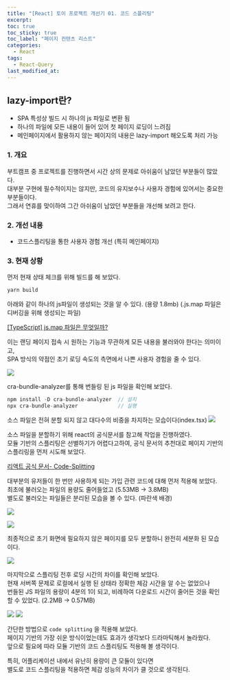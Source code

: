 ```yaml
---
title: "[React] 토이 프로젝트 개선기 01. 코드 스플리팅"
excerpt:
toc: true
toc_sticky: true
toc_label: "페이지 컨텐츠 리스트"
categories:
  - React
tags:
  - React-Query
last_modified_at:
---
```


## lazy-import란?

- SPA 특성상 빌드 시 하나의 js 파일로 변환 됨
- 하나의 파일에 모든 내용이 들어 있어 첫 페이지 로딩이 느려짐
- 메인페이지에서 활용하지 않는 페이지의 내용은 lazy-import 해오도록 처리 가능

### 1. 개요

부트캠프 중 프로젝트를 진행하면서 시간 상의 문제로 아쉬움이 남았던 부분들이 많았다.  
대부분 구현에 필수적이지는 않지만, 코드의 유지보수나 사용자 경험에 있어서는 중요한 부분들이다.  
그래서 연휴를 맞이하여 그간 아쉬움이 남았던 부분들을 개선해 보려고 한다.

### 2. 개선 내용

- 코드스플리팅을 통한 사용자 경험 개선 (특히 메인페이지)

### 3. 현재 상황

먼저 현재 상태 체크를 위해 빌드를 해 보았다.
```javascript
yarn build
```
아래와 같이 하나의 js파일이 생성되는 것을 알 수 있다. (용량 1.8mb)
(.js.map 파일은 디버깅을 위해 생성되는 파일)  
  
[[TypeScript] js.map 파일은 무엇일까?](https://handhand.tistory.com/257)  
    
이는 랜딩 페이지 접속 시 원하는 기능과 무관하게 모든 내용을 불러와야 한다는 의미이고,  
SPA 방식의 약점인 초기 로딩 속도의 측면에서 나쁜 사용자 경험을 줄 수 있다.  

![](https://user-images.githubusercontent.com/86667412/193396458-2a569399-1858-47b8-8afa-8ea7941e6eb4.png)

cra-bundle-analyzer를 통해 번들링 된 js 파일을 확인해 보았다.  
```javascript
npm install -D cra-bundle-analyzer  // 설치
npx cra-bundle-analyzer             // 실행
```

소스 파일은 전혀 분할 되지 않고 대다수의 비중을 차지하는 모습이다(index.tsx) 
![](https://user-images.githubusercontent.com/86667412/193397150-6d9b9603-5cec-4c2a-8806-70ed8e79fb76.png)

소스 파일을 분할하기 위해 react의 공식문서를 참고해 작업을 진행하였다.  
모듈 기반의 스플리팅은 선별하기가 어렵다고하여, 공식 문서의 추천대로
페이지 기반의 스플리링을 먼저 시도해 보았다.  

[리액트 공식 문서- Code-Splitting](https://reactjs.org/docs/code-splitting.html)

대부분의 유저들이 한 번만 사용하게 되는 가입 관련 코드에 대해 먼저 적용해 보았다.  
최초에 불러오는 파일의 용량도 줄어들었고 (5.53MB -> 3.8MB)  
별도로 불러오는 파일들은 분리된 모습을 볼 수 있다. (파란색 배경)  

![](https://user-images.githubusercontent.com/86667412/193397932-b39b8ad5-e9de-41f5-ad1c-d2d091eb6680.png)

![](https://user-images.githubusercontent.com/86667412/193399360-82047952-bb3c-4ee2-bb69-434ead4ba980.png)

최종적으로 초기 화면에 필요하지 않은 페이지를 모두 분할하니 완전히 세분화 된 모습이다.  

![](https://user-images.githubusercontent.com/86667412/193399703-8d2b4c0a-09fd-4427-a61d-705d1abed481.png)

마지막으로 스플리팅 전후 로딩 시간의 차이를 확인해 보았다.  
현재 서버쪽 문제로 로컬에서 실행 된 상태라 정확한 체감 시간을 알 수는 없었으나  
번들된 JS 파일의 용량이 4분의 1이 되고, 비례하여 다운로드 시간이 줄어든 것을 확인할 수 있었다. (2.2MB -> 0.57MB)  
  

![](https://user-images.githubusercontent.com/86667412/193399953-58244e17-5357-4274-a5ff-9f961cbd54cb.png)
![](https://user-images.githubusercontent.com/86667412/193400142-d26d4be9-b7d1-4eee-a580-d4580ed09634.png)

간단한 방법으로 `code splitting` 을 적용해 보았다.  
페이지 기반의 가장 쉬운 방식이었는데도 효과가 생각보다 드라마틱해서 놀라웠다.  
앞으로 필요에 따라 모듈 기반의 코드 스플리팅도 적용해 볼 생각이다.  
  

특히, 어플리케이션 내에서 유난히 용량이 큰 모듈이 있다면  
별도로 코드 스플리팅을 적용하면 체감 성능의 차이가 클 것으로 생각된다.  